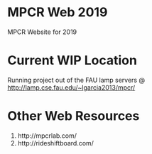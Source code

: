 # MPCR Web 2019
MPCR Website for 2019

# Current WIP Location
Running project out of the FAU lamp servers @ http://lamp.cse.fau.edu/~lgarcia2013/mpcr/

# Other Web Resources
<ol>
  <li>http://mpcrlab.com/</li>
  <li>http://rideshiftboard.com/</li>
</ol>
